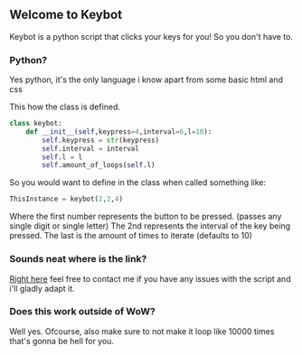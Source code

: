 ## Welcome to Keybot

Keybot is a python script that clicks your keys for you! So you don't have to.

### Python?

Yes python, it's the only language i know apart from some basic html and css

This how the class is defined.
```python
class keybot:
    def __init__(self,keypress=4,interval=6,l=10):
        self.keypress = str(keypress)
        self.interval = interval
        self.l = l
        self.amount_of_loops(self.l)
```
So you would want to define in the class when called something like:
```python
ThisInstance = keybot(2,2,4)
```

Where the first number represents the button to be pressed. (passes any single digit or single letter)
The 2nd represents the interval of the key being pressed.
The last is the amount of times to iterate (defaults to 10)

### Sounds neat where is the link?
[Right here](https://github.com/Joonsey/Keybot) feel free to contact me if you have any issues with the script and i'll gladly adapt it.

### Does this work outside of WoW?
Well yes. Ofcourse, also make sure to not make it loop like 10000 times that's gonna be hell for you.
